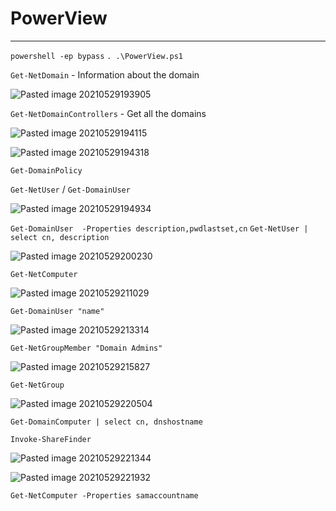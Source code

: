 # PowerView

---

`powershell -ep bypass`
`. .\PowerView.ps1`

`Get-NetDomain` - Information about the domain

![Pasted image 20210529193905](https://user-images.githubusercontent.com/71016915/120078710-74c81e00-c0ce-11eb-8e99-77bccf25cced.png)


`Get-NetDomainControllers` - Get all the domains

![Pasted image 20210529194115](https://user-images.githubusercontent.com/71016915/120078721-801b4980-c0ce-11eb-80b5-4e71a717bc0b.png)


![Pasted image 20210529194318](https://user-images.githubusercontent.com/71016915/120078729-84dffd80-c0ce-11eb-90f1-376086a97f4b.png)

`Get-DomainPolicy`

`Get-NetUser` / `Get-DomainUser`

![Pasted image 20210529194934](https://user-images.githubusercontent.com/71016915/120078738-8c9fa200-c0ce-11eb-88ef-fe929b2c3118.png)


`Get-DomainUser  -Properties description,pwdlastset,cn`
`Get-NetUser | select cn, description`

![Pasted image 20210529200230](https://user-images.githubusercontent.com/71016915/120078753-a4772600-c0ce-11eb-9950-9a8dec644ecb.png)


`Get-NetComputer`

![Pasted image 20210529211029](https://user-images.githubusercontent.com/71016915/120078759-a9d47080-c0ce-11eb-96ec-cb62f5c804d6.png)


`Get-DomainUser "name"`

![Pasted image 20210529213314](https://user-images.githubusercontent.com/71016915/120078762-ae008e00-c0ce-11eb-8da0-549b65fcde39.png)



`Get-NetGroupMember "Domain Admins"`

![Pasted image 20210529215827](https://user-images.githubusercontent.com/71016915/120078819-de482c80-c0ce-11eb-8b76-00567dfa3005.png)


`Get-NetGroup`

![Pasted image 20210529220504](https://user-images.githubusercontent.com/71016915/120078823-e86a2b00-c0ce-11eb-844b-b8f77dc6899c.png)

 
 `Get-DomainComputer | select cn, dnshostname`
 
 `Invoke-ShareFinder`
 
 ![Pasted image 20210529221344](https://user-images.githubusercontent.com/71016915/120078828-ed2edf00-c0ce-11eb-8a95-5642a33a9a54.png)
 
 ![Pasted image 20210529221932](https://user-images.githubusercontent.com/71016915/120078834-ef913900-c0ce-11eb-8070-fe3232a3e91e.png)

  
 `Get-NetComputer -Properties samaccountname`
 
